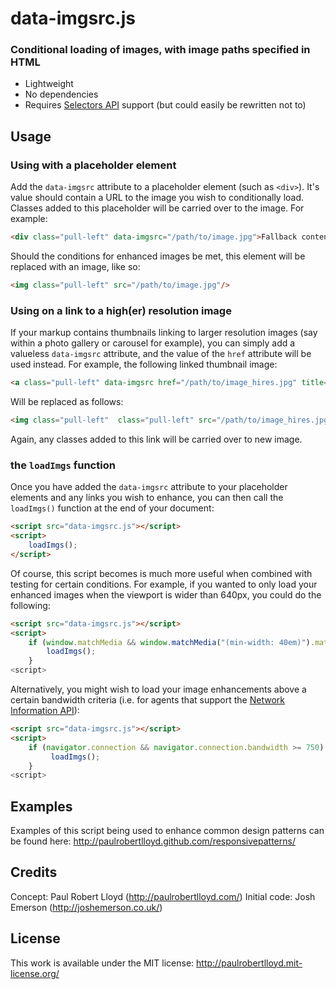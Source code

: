 # data-imgsrc.js
### Conditional loading of images, with image paths specified in HTML

* Lightweight
* No dependencies
* Requires [Selectors API](http://www.w3.org/TR/selectors-api/) support (but could easily be rewritten not to)

## Usage

### Using with a placeholder element
Add the `data-imgsrc` attribute to a placeholder element (such as `<div>`). It's value should contain a URL to the image you wish to conditionally load. Classes added to this placeholder will be carried over to the image. For example:

```html
<div class="pull-left" data-imgsrc="/path/to/image.jpg">Fallback content</div>
```

Should the conditions for enhanced images be met, this element will be replaced with an image, like so:

```html
<img class="pull-left" src="/path/to/image.jpg"/>
```

### Using on a link to a high(er) resolution image
If your markup contains thumbnails linking to larger resolution images (say within a photo gallery or carousel for example), you can simply add a valueless `data-imgsrc` attribute, and the value of the `href` attribute will be used instead. For example, the following linked thumbnail image:

```html
<a class="pull-left" data-imgsrc href="/path/to/image_hires.jpg" title="View a larger version of this photo (116kb)"><img src="/path/to/image_lowres.jpg" width="360" alt=""/></a>
```

Will be replaced as follows:

```html
<img class="pull-left"  class="pull-left" src="/path/to/image_hires.jpg"/>
```

Again, any classes added to this link will be carried over to new image.

### the `loadImgs` function
Once you have added the `data-imgsrc` attribute to your placeholder elements and any links you wish to enhance, you can then call the `loadImgs()` function at the end of your document:

```html
<script src="data-imgsrc.js"></script>
<script>
	loadImgs();
</script>
```

Of course, this script becomes is much more useful when combined with testing for certain conditions. For example, if you wanted to only load your enhanced images when the viewport is wider than 640px, you could do the following:

```html
<script src="data-imgsrc.js"></script>
<script>
	if (window.matchMedia && window.matchMedia("(min-width: 40em)").matches) {
		loadImgs();
	}
<script>
```

Alternatively, you might wish to load your image enhancements above a certain bandwidth criteria (i.e. for agents that support the [Network Information API](http://www.w3.org/TR/netinfo-api/)):

```html
<script src="data-imgsrc.js"></script>
<script>
	if (navigator.connection && navigator.connection.bandwidth >= 750) {
		 loadImgs();
	}
<script>
```
## Examples
Examples of this script being used to enhance common design patterns can be found here: <http://paulrobertlloyd.github.com/responsivepatterns/>

## Credits
Concept: Paul Robert Lloyd (<http://paulrobertlloyd.com/>)
Initial code: Josh Emerson (<http://joshemerson.co.uk/>)

## License
This work is available under the MIT license: <http://paulrobertlloyd.mit-license.org/>